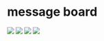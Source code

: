 

# message board
![](./img/myboardlist.png)
![](./img/friendboardlist.png)
![](./img/myinfo.png)
![](./img/addmessage.png)
